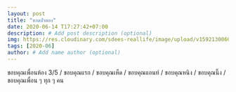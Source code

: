 ```yaml
---
layout: post
title: "หาดป่าตอง"
date: 2020-06-14 T17:27:42+07:00
description: # Add post description (optional)
img: https://res.cloudinary.com/sdees-reallife/image/upload/v1592130060/1592023462367.jpg # Add image post (optional)
tags: [2020-06]
author: # Add name author (optional)
---
```

ขอบคุณเพื่อนห้อง 3/5 / ขอบคุณแรก / ขอบคุณเห็ด / ขอบคุณแอนท์ / ขอบคุณหนิง / ขอบคุณนิ๊ง / ขอบคุณเพื่อน ๆ ทุก ๆ คน

<i class="fa fa-child" style="color:plum"></i>
